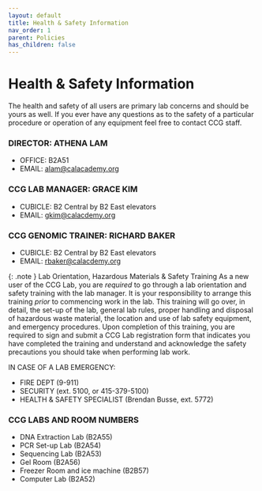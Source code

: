 ```yaml
---
layout: default
title: Health & Safety Information
nav_order: 1
parent: Policies
has_children: false
---
```

# Health & Safety Information

The health and safety of all users are primary lab concerns and should be yours as well. If you ever have any questions as to the safety of a particular procedure or operation of any equipment feel free to contact CCG staff. 

### DIRECTOR: ATHENA LAM

- OFFICE: B2A51
- EMAIL: alam@calacademy.org

### CCG LAB MANAGER: GRACE KIM

- CUBICLE: B2 Central by B2 East elevators
- EMAIL: gkim@calacdemy.org

### CCG GENOMIC TRAINER: RICHARD BAKER

- CUBICLE: B2 Central by B2 East elevators
- EMAIL: rbaker@calacdemy.org

{: .note }
    Lab Orientation, Hazardous Materials & Safety Training
    As a new user of the CCG Lab, you are _required_ to go through a lab orientation and safety training with the lab manager. It is your responsibility to arrange this training _prior_ to commencing work in the lab. This training will go over, in detail, the set-up of the lab, general lab rules, proper handling and disposal of hazardous waste material, the location and use of lab safety equipment, and emergency procedures. Upon completion of this training, you are required to sign and submit a CCG Lab registration form that indicates you have completed the training and understand and acknowledge the safety precautions you should take when performing lab work.

IN CASE OF A LAB EMERGENCY:

- FIRE DEPT (9-911)
- SECURITY (ext. 5100, or 415-379-5100)
- HEALTH & SAFETY SPECIALIST (Brendan Busse, ext. 5772)

### CCG LABS AND ROOM NUMBERS

- DNA Extraction Lab (B2A55)
- PCR Set-up Lab (B2A54)
- Sequencing Lab (B2A53)
- Gel Room (B2A56)
- Freezer Room and ice machine	(B2B57)
- Computer Lab (B2A52)
